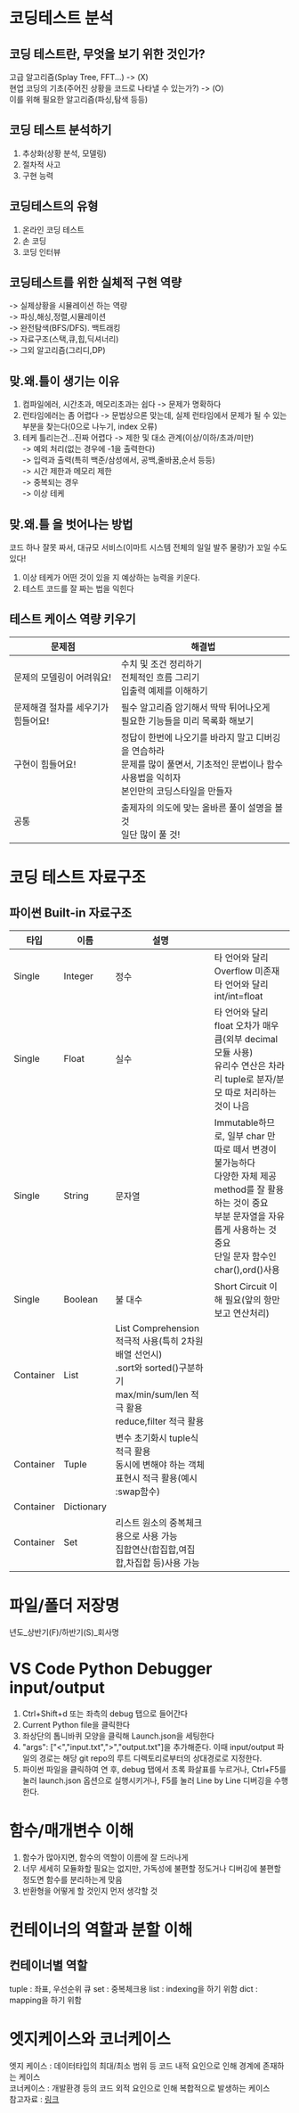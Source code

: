 # 코딩테스트 분석
## 코딩 테스트란, 무엇을 보기 위한 것인가?
고급 알고리즘(Splay Tree, FFT...) -> (X)  
현업 코딩의 기초(주어진 상황을 코드로 나타낼 수 있는가?) -> (O)  
이를 위해 필요한 알고리즘(파싱,탐색 등등)

## 코딩 테스트 분석하기
1. 추상화(상황 분석, 모델링)
2. 절차적 사고
3. 구현 능력  

## 코딩테스트의 유형
1. 온라인 코딩 테스트
2. 손 코딩
3. 코딩 인터뷰

## 코딩테스트를 위한 실체적 구현 역량
-> 실제상황을 시뮬레이션 하는 역량  
-> 파싱,해싱,정렬,시뮬레이션  
-> 완전탐색(BFS/DFS). 백트래킹  
-> 자료구조(스택,큐,힙,딕셔너리)  
-> 그외 알고리즘(그리디,DP)

## 맞.왜.틀이 생기는 이유
1. 컴파일에러, 시간초과, 메모리초과는 쉽다 -> 문제가 명확하다
2. 런타임에러는 좀 어렵다 -> 문법상으론 맞는데, 실제 런타임에서 문제가 될 수 있는 부분을 찾는다(0으로 나누기, index 오류)
3. 테케 틀리는건...진짜 어렵다
-> 제한 및 대소 관계(이상/이하/초과/미만)  
-> 예외 처리(없는 경우에 -1을 출력한다)  
-> 입력과 출력(특히 백준/삼성에서, 공백,줄바꿈,순서 등등)  
-> 시간 제한과 메모리 제한  
-> 중복되는 경우  
-> 이상 테케

## 맞.왜.틀 을 벗어나는 방법
코드 하나 잘못 짜서, 대규모 서비스(이마트 시스템 전체의 일일 발주 물량)가 꼬일 수도 있다!  
1. 이상 테케가 어떤 것이 있을 지 예상하는 능력을 키운다.
2. 테스트 코드를 잘 짜는 법을 익힌다


## 테스트 케이스 역량 키우기
|문제점|해결법|
|--|--|
|문제의 모델링이 어려워요!|수치 및 조건 정리하기<br>전체적인 흐름 그리기<br>입출력 예제를 이해하기|
|문제해결 절차를 세우기가 힘들어요!|필수 알고리즘 암기해서 딱딱 튀어나오게<br>필요한 기능들을 미리 목록화 해보기|
|구현이 힘들어요!|정답이 한번에 나오기를 바라지 말고 디버깅을 연습하라<br>문제를 많이 풀면서, 기초적인 문법이나 함수 사용법을 익히자<br>본인만의 코딩스타일을 만들자|
|공통|출제자의 의도에 맞는 올바른 풀이 설명을 볼 것<br>일단 많이 풀 것!|

# 코딩 테스트 자료구조
## 파이썬 Built-in 자료구조
|타입|이름|설명||
|--|--|--|--|
|Single|Integer|정수|타 언어와 달리 Overflow 미존재<br>타 언어와 달리 int/int=float|
|Single|Float|실수|타 언어와 달리 float 오차가 매우 큼(외부 decimal 모듈 사용)<br>유리수 연산은 차라리 tuple로 분자/분모 따로 처리하는 것이 나음|
|Single|String|문자열|Immutable하므로, 일부 char 만 따로 떼서 변경이 불가능하다<br>다양한 자체 제공 method를 잘 활용하는 것이 중요 <br> 부분 문자열을 자유롭게 사용하는 것 중요<br>단일 문자 함수인 char(),ord()사용|
|Single|Boolean|불 대수|Short Circuit 이해 필요(앞의 항만 보고 연산처리)|
|Container|List|List Comprehension 적극적 사용(특히 2차원 배열 선언시)<br>.sort와 sorted()구분하기<br>max/min/sum/len 적극 활용<br>reduce,filter 적극 활용|
|Container|Tuple|변수 초기화시 tuple식 적극 활용<br>동시에 변해야 하는 객체 표현시 적극 활용(예시 :swap함수)|
|Container|Dictionary||
|Container|Set|리스트 원소의 중복체크용으로 사용 가능<br>집합연산(합집합,여집합,차집합 등)사용 가능|

# 파일/폴더 저장명
년도_상반기(F)/하반기(S)_회사명

# VS Code Python Debugger input/output
1. Ctrl+Shift+d 또는 좌측의 debug 탭으로 들어간다
2. Current Python file을 클릭한다
3. 좌상단의 톱니바퀴 모양을 클릭해 Launch.json을 세팅한다
4. "args": ["<","input.txt",">","output.txt"]을 추가해준다. 이때 input/output 파일의 경로는 해당 git repo의 루트 디렉토리로부터의 상대경로로 지정한다.
5. 파이썬 파일을 클릭하여 연 후, debug 탭에서 초록 화살표를 누르거나, Ctrl+F5를 눌러 launch.json 옵션으로 실행시키거나, F5를 눌러 Line by Line 디버깅을 수행한다.

# 함수/매개변수 이해
1. 함수가 많아지면, 함수의 역할이 이름에 잘 드러나게
2. 너무 세세히 모듈화할 필요는 없지만, 가독성에 불편할 정도거나 디버깅에 불편할 정도면 함수를 분리하는게 맞음
3. 반환형을 어떻게 할 것인지 먼저 생각할 것

# 컨테이너의 역할과 분할 이해
## 컨테이너별 역할
tuple : 좌표, 우선순위 큐
set : 중복체크용
list : indexing을 하기 위함
dict : mapping을 하기 위함

# 엣지케이스와 코너케이스
엣지 케이스 : 데이터타입의 최대/최소 범위 등 코드 내적 요인으로 인해 경계에 존재하는 케이스  
코너케이스 : 개발환경 등의 코드 외적 요인으로 인해 복합적으로 발생하는 케이스  
참고자료 : [링크](https://bakyeono.net/post/2015-05-02-edge-case-corner-case.html)
